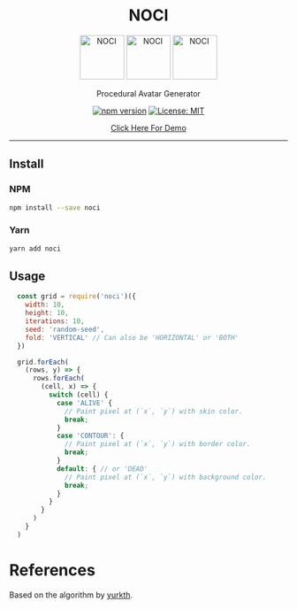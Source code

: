 <div align="center">
  <h1>NOCI</h1>

  <img
    height="80"
    width="80"
    alt="NOCI"
    src="https://user-images.githubusercontent.com/5364897/153192104-48bba009-d198-4c87-bd72-821c8cbf808c.jpg"
  />
  <img
    height="80"
    width="80"
    alt="NOCI"
    src="https://user-images.githubusercontent.com/5364897/153192106-21705704-d3d4-471e-9e41-b139ef03c8e9.jpg"
  />
  <img
    height="80"
    width="80"
    alt="NOCI"
    src="https://user-images.githubusercontent.com/5364897/153192112-2a999245-d794-4477-8bc5-ac5f1b36f454.jpg"
  />

  <p>Procedural Avatar Generator</p>

  [![npm version](https://badge.fury.io/js/noci.svg)](https://badge.fury.io/js/noci)
  [![License: MIT](https://img.shields.io/badge/License-MIT-green.svg)](https://opensource.org/licenses/MIT)

  [Click Here For Demo](https://h33z5.csb.app/)
</div>

<hr/>

## Install

### NPM

```bash
npm install --save noci
```

### Yarn

```bash
yarn add noci
```

## Usage

```javascript
  const grid = require('noci')({
    width: 10,
    height: 10,
    iterations: 10,
    seed: 'random-seed',
    fold: 'VERTICAL' // Can also be 'HORIZONTAL' or 'BOTH'
  })

  grid.forEach(
    (rows, y) => {
      rows.forEach(
        (cell, x) => {
          switch (cell) {
            case 'ALIVE' {
              // Paint pixel at (`x`, `y`) with skin color.
              break;
            }
            case 'CONTOUR': {
              // Paint pixel at (`x`, `y`) with border color.
              break;
            }
            default: { // or 'DEAD'
              // Paint pixel at (`x`, `y`) with background color.
              break;
            }
          }
        }
      )
    }
  )
```

# References
Based on the algorithm by [yurkth](https://github.com/yurkth/sprator).
